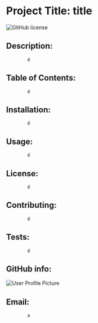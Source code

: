 # Project Title: title

![GitHub license](https://img.shields.io/badge/license-d-blue.svg)

 ## Description:

            d

 ## Table of Contents:

            d

 ## Installation:

            d

## Usage:

            d

## License:

            d

## Contributing:

            d

## Tests:

            d

 ## GitHub info:

![User Profile Picture](https://avatars1.githubusercontent.com/u/57328587?s=460&u=69967ebce07862b991fed723418ff6045bfa36ad&v=4)

## Email: 

            a